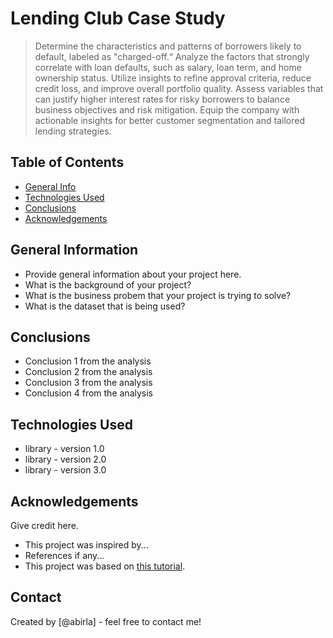 # Lending Club Case Study
> Determine the characteristics and patterns of borrowers likely to default, labeled as "charged-off.“
> Analyze the factors that strongly correlate with loan defaults, such as salary, loan term, and home ownership status.
> Utilize insights to refine approval criteria, reduce credit loss, and improve overall portfolio quality.
> Assess variables that can justify higher interest rates for risky borrowers to balance business objectives and risk mitigation.
> Equip the company with actionable insights for better customer segmentation and tailored lending strategies.

## Table of Contents
* [General Info](#general-information)
* [Technologies Used](#technologies-used)
* [Conclusions](#conclusions)
* [Acknowledgements](#acknowledgements)

<!-- You can include any other section that is pertinent to your problem -->

## General Information
- Provide general information about your project here.
- What is the background of your project?
- What is the business probem that your project is trying to solve?
- What is the dataset that is being used?

<!-- You don't have to answer all the questions - just the ones relevant to your project. -->

## Conclusions
- Conclusion 1 from the analysis
- Conclusion 2 from the analysis
- Conclusion 3 from the analysis
- Conclusion 4 from the analysis

<!-- You don't have to answer all the questions - just the ones relevant to your project. -->


## Technologies Used
- library - version 1.0
- library - version 2.0
- library - version 3.0

<!-- As the libraries versions keep on changing, it is recommended to mention the version of library used in this project -->

## Acknowledgements
Give credit here.
- This project was inspired by...
- References if any...
- This project was based on [this tutorial](https://www.example.com).


## Contact
Created by [@abirla] - feel free to contact me!

